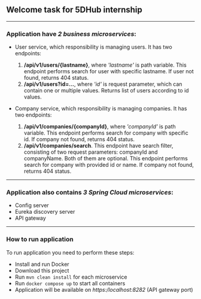 ## Welcome task for 5DHub internship

---

### Application have *2 business microservices*:
- User service, which responsibility is managing users. It has two endpoints:
    1) **/api/v1/users/{lastname}**, where *'lastname'* is path variable. This endpoint performs search for user with 
  specific lastname. If user not found, returns 404 status.
    2)  **/api/v1/users?id=...**, where *'id'* is request parameter, which can contain one or multiple values. Returns
  list of users according to id values.


- Company service, which responsibility is managing companies. It has two endpoints:
    1) **/api/v1/companies/{companyId}**, where *'companyId'* is path variable. This endpoint performs search for 
    company with specific id. If company not found, returns 404 status.
    2) **/api/v1/companies/search**. This endpoint have search filter, consisting of two request parameters: companyId 
      and companyName. Both of them are optional. This endpoint performs search for
          company with provided id or name. If company not found, returns 404 status.
---

### Application also contains *3 Spring Cloud microservices*:
- Config server
- Eureka discovery server
- API gateway
---
### How to run application
To run application you need to perform these steps:
- Install and run Docker 
- Download this project
- Run `mvn clean install` for each microservice
- Run `docker compose up` to start all containers
- Application will be available on *https:/localhost:8282* (API gateway port)